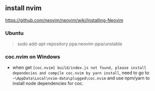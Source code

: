 ## install nvim
https://github.com/neovim/neovim/wiki/Installing-Neovim


### Ubuntu
> sudo add-apt-repository ppa:neovim-ppa/unstable

### coc.nvim on Windows
* when get `[coc.nvim] build/index.js not found, please install dependecies and compile coc.nvim by yarn install`, need to go to `~\AppData\Local\nvim-data\plugged\coc.nvim` and use npm/yarn to install node dependencies for coc.
